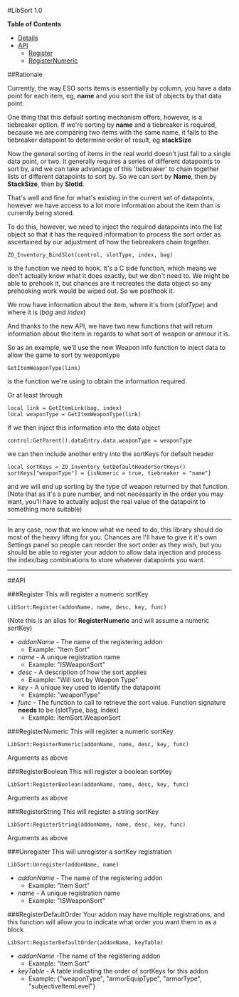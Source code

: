 #LibSort 1.0

**Table of Contents**  
- [Details](#user-content-details)
- [API](#user-content-api)
    - [Register](#user-content-register)
    - [RegisterNumeric](#user-content-registernumeric)


##Rationale

Currently, the way ESO sorts items is essentially by column, you have a data point for each item, eg, **name** and you sort the list of objects by that data point.

One thing that this default sorting mechanism offers, however, is a tiebreaker option. If we're sorting by **name** and a tiebreaker is required, because we are comparing two items with the same name, it falls to the tiebreaker datapoint to determine order of result, eg **stackSize**

Now the general sorting of items in the real world doesn't just fall to a single data point, or two. It generally requires a series of different datapoints to sort by, and we can take advantage of this 'tiebreaker' to 
chain together lists of different datapoints to sort by. So we can sort by **Name**, then by **StackSize**, then by **SlotId**. 

That's well and fine for what's existing in the current set of datapoints, however we have access to a lot more information about the item than is currently being stored.

To do this, however, we need to inject the required datapoints into the list object so that it has the required information to process the sort order as ascertained by our adjustment of how the tiebreakers chain together.

	ZO_Inventory_BindSlot(control, slotType, index, bag) 

is the function we need to hook. It's a C side function, which means we don't actually know what it does exactly, but we don't need to. We might be able to prehook it, but chances are it recreates the data object so any
prehooking work would be wiped out. So we posthook it.

We now have information about the item, where it's from (*slotType*) and where it is (*bag* and *index*)

And thanks to the new API, we have two new functions that will return information about the item in regards to what sort of weapon or armour it is.

So as an example, we'll use the new Weapon info function to inject data to allow the game to sort by weapontype

	GetItemWeaponType(link)

is the function we're using to obtain the information required. 

Or at least through

	local link = GetItemLink(bag, index)
	local weaponType = GetItemWeaponType(link)

If we then inject this information into the data object
	
	control:GetParent().dataEntry.data.weaponType = weaponType

we can then include another entry into the sortKeys for default header

	local sortKeys = ZO_Inventory_GetDefaultHeaderSortKeys()
	sortKeys["weaponType"] = {isNumeric = true, tiebreaker = "name"}

and we will end up sorting by the type of weapon returned by that function. (Note that as it's a pure number, and not necessarily in the order you may want, you'll have to actually adjust the real value of the datapoint to something more suitable)

---

In any case, now that we know what we need to do, this library should do most of the heavy lifting for you. Chances are I'll have to give it it's own Settings panel so people can reorder the sort order as they wish, but you should be able to register your addon to allow data injection and process the index/bag combinations to store whatever datapoints you want.

---
##API

###Register
This will register a numeric sortKey
    
    LibSort:Register(addonName, name, desc, key, func)

(Note this is an alias for **RegisterNumeric** and will assume a numeric sortKey)
- *addonName* - The name of the registering addon 
    + Example: "Item Sort"
- *name* - A unique registration name 
    + Example: "ISWeaponSort"
- *desc* - A description of how the sort applies 
    + Example: "Will sort by Weapon Type"
- *key* - A unique key used to identify the datapoint
    + Example: "weaponType"
- *func* - The function to call to retrieve the sort value. Function signature **needs** to be (slotType, bag, index)
    + Example: ItemSort.WeaponSort

###RegisterNumeric
This will register a numeric sortKey
    
    LibSort:RegisterNumeric(addonName, name, desc, key, func)
Arguments as above

###RegisterBoolean
This will register a boolean sortKey
    
    LibSort:RegisterBoolean(addonName, name, desc, key, func)
Arguments as above

###RegisterString
This will register a string sortKey

    LibSort:RegisterString(addonName, name, desc, key, func)
Arguments as above

###Unregister
This will unregister a sortKey registration

    LibSort:Unregister(addonName, name)

- *addonName* - The name of the registering addon 
    + Example: "Item Sort"
- *name* - A unique registration name 
    + Example: "ISWeaponSort"

###RegisterDefaultOrder
Your addon may have multiple registrations, and this function will allow you to indicate what order you want them in as a block

    LibSort:RegisterDefaultOrder(addonName, keyTable)

- *addonName* -The name of the registering addon
    + Example: "Item Sort"
- *keyTable* - A table indicating the order of sortKeys for this addon
    + Example: {"weaponType", "armorEquipType", "armorType", "subjectiveItemLevel"}
